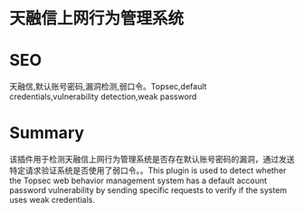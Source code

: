 # 天融信上网行为管理系统
# SEO
天融信,默认账号密码,漏洞检测,弱口令。Topsec,default credentials,vulnerability detection,weak password
# Summary
该插件用于检测天融信上网行为管理系统是否存在默认账号密码的漏洞，通过发送特定请求验证系统是否使用了弱口令。。This plugin is used to detect whether the Topsec web behavior management system has a default account password vulnerability by sending specific requests to verify if the system uses weak credentials.

